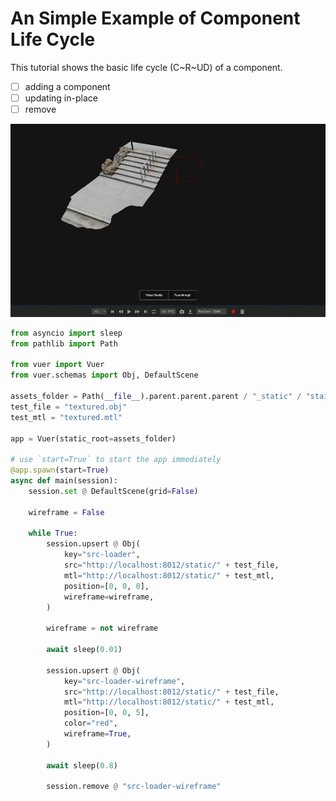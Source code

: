

# An Simple Example of Component Life Cycle

This tutorial shows the basic life cycle (C~R~UD) of a component.
- [ ] adding a component
- [ ] updating in-place
- [ ] remove

![animation showing two copies of the mesh side by side, flashing](figures/stairway_life_cycle.gif)

```python
from asyncio import sleep
from pathlib import Path

from vuer import Vuer
from vuer.schemas import Obj, DefaultScene

assets_folder = Path(__file__).parent.parent.parent / "_static" / "stairway"
test_file = "textured.obj"
test_mtl = "textured.mtl"

app = Vuer(static_root=assets_folder)

# use `start=True` to start the app immediately
@app.spawn(start=True)
async def main(session):
    session.set @ DefaultScene(grid=False)

    wireframe = False

    while True:
        session.upsert @ Obj(
            key="src-loader",
            src="http://localhost:8012/static/" + test_file,
            mtl="http://localhost:8012/static/" + test_mtl,
            position=[0, 0, 0],
            wireframe=wireframe,
        )

        wireframe = not wireframe

        await sleep(0.01)

        session.upsert @ Obj(
            key="src-loader-wireframe",
            src="http://localhost:8012/static/" + test_file,
            mtl="http://localhost:8012/static/" + test_mtl,
            position=[0, 0, 5],
            color="red",
            wireframe=True,
        )

        await sleep(0.8)

        session.remove @ "src-loader-wireframe"
```
